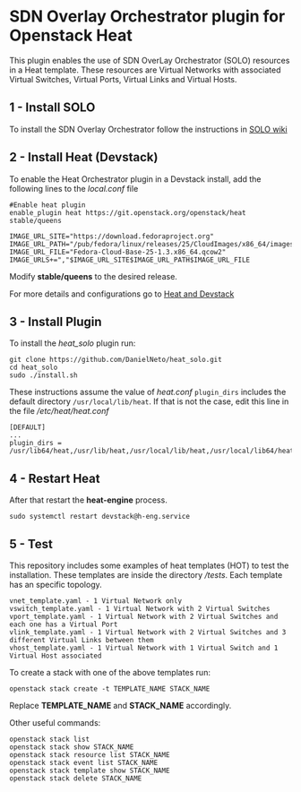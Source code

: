 # SDN Overlay Orchestrator plugin for Openstack Heat

This plugin enables the use of SDN OverLay Orchestrator (SOLO) resources in a Heat template. These resources are Virtual Networks with associated Virtual Switches, Virtual Ports, Virtual Links and Virtual Hosts.

## 1 - Install SOLO

To install the SDN Overlay Orchestrator follow the instructions in [SOLO wiki](https://git.rnp.br/sdn-overlay/sdn-overlay-orchestrator/wikis/Home)


## 2 - Install Heat (Devstack)

To enable the Heat Orchestrator plugin in a Devstack install, add the following lines to the *local.conf* file

```
#Enable heat plugin
enable_plugin heat https://git.openstack.org/openstack/heat stable/queens

IMAGE_URL_SITE="https://download.fedoraproject.org"
IMAGE_URL_PATH="/pub/fedora/linux/releases/25/CloudImages/x86_64/images/"
IMAGE_URL_FILE="Fedora-Cloud-Base-25-1.3.x86_64.qcow2"
IMAGE_URLS+=","$IMAGE_URL_SITE$IMAGE_URL_PATH$IMAGE_URL_FILE
```

Modify **stable/queens** to the desired release.

For more details and configurations go to [Heat and Devstack](https://docs.openstack.org/heat/queens/getting_started/on_devstack.html)

## 3 - Install Plugin

To install the *heat_solo* plugin run:

```
git clone https://github.com/DanielNeto/heat_solo.git
cd heat_solo
sudo ./install.sh
```

These instructions assume the value of *heat.conf* `plugin_dirs` includes the default directory `/usr/local/lib/heat`. If that is not the case, edit this line in the file */etc/heat/heat.conf*

```
[DEFAULT]
...
plugin_dirs = /usr/lib64/heat,/usr/lib/heat,/usr/local/lib/heat,/usr/local/lib64/heat
```

## 4 - Restart Heat

After that restart the **heat-engine** process.

```
sudo systemctl restart devstack@h-eng.service
```

## 5 - Test

This repository includes some examples of heat templates (HOT) to test the installation. These templates are inside the directory */tests*. Each template has an specific topology.

```
vnet_template.yaml - 1 Virtual Network only
vswitch_template.yaml - 1 Virtual Network with 2 Virtual Switches
vport_template.yaml - 1 Virtual Network with 2 Virtual Switches and each one has a Virtual Port
vlink_template.yaml - 1 Virtual Network with 2 Virtual Switches and 3 different Virtual Links between them
vhost_template.yaml - 1 Virtual Network with 1 Virtual Switch and 1 Virtual Host associated
```

To create a stack with one of the above templates run:

```
openstack stack create -t TEMPLATE_NAME STACK_NAME
```

Replace **TEMPLATE_NAME** and **STACK_NAME** accordingly.

Other useful commands:

```
openstack stack list
openstack stack show STACK_NAME
openstack stack resource list STACK_NAME
openstack stack event list STACK_NAME
openstack stack template show STACK_NAME
openstack stack delete STACK_NAME
```
